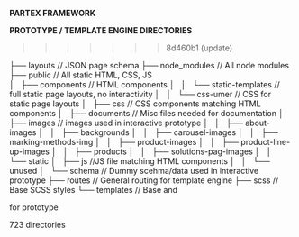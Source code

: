 **PARTEX FRAMEWORK**

**PROTOTYPE / TEMPLATE ENGINE DIRECTORIES**
>>>>>>> 8d460b1 (update)


├── layouts                         // JSON page schema
├── node_modules                    // All node modules
├── public                          // All static HTML, CSS, JS     
│   ├── components                  // HTML components
│   │   └── static-templates        // full static page layouts, no interactivity
│   │       └── css-umer            // CSS for static page layouts
│   ├── css                         // CSS components matching HTML components
│   ├── documents                   // Misc files needed for documentation
│   ├── images                      // images used in interactive prototype
│   │   ├── about-images
│   │   ├── backgrounds
│   │   ├── carousel-images
│   │   ├── marking-methods-img
│   │   ├── product-images
│   │   ├── product-line-up-images
│   │   ├── products
│   │   ├── solutions-pag-images
│   │   └── static
│   ├── js                          //JS file matching HTML components
│   │   └── unused
│   └── schema                      // Dummy scehma/data used in interactive prototype
├── routes                          // General routing for template engine
├── scss                            // Base SCSS styles
└── templates                       // Base <head> and <footer> for prototype

723 directories
